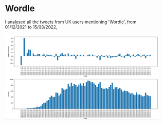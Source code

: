 # Wordle
I analysed all the tweets from UK users mentioning 'Wordle', from 01/12/2021 to 15/03/2022,

![](Wordle/result_plot.jpg)
 
